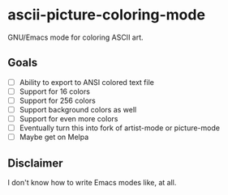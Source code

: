 # ascii-picture-coloring-mode

GNU/Emacs mode for coloring ASCII art.

## Goals

- [ ] Ability to export to ANSI colored text file
- [ ] Support for 16 colors
- [ ] Support for 256 colors
- [ ] Support background colors as well
- [ ] Support for even more colors
- [ ] Eventually turn this into fork of artist-mode or picture-mode
- [ ] Maybe get on Melpa

## Disclaimer

I don't know how to write Emacs modes like, at all.
